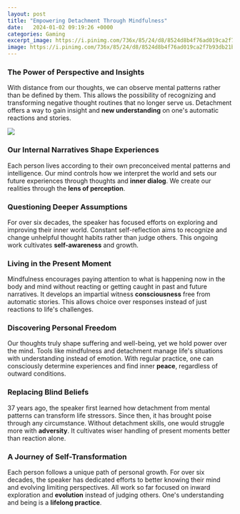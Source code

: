 ```yaml
---
layout: post
title: "Empowering Detachment Through Mindfulness"
date:   2024-01-02 09:19:26 +0000
categories: Gaming
excerpt_image: https://i.pinimg.com/736x/85/24/d8/8524d8b4f76ad019ca2f7b93db21b161--deep-meditation-the-spirit.jpg
image: https://i.pinimg.com/736x/85/24/d8/8524d8b4f76ad019ca2f7b93db21b161--deep-meditation-the-spirit.jpg
---
```


### The Power of **Perspective** and **Insights**  
With distance from our thoughts, we can observe mental patterns rather than be defined by them. This allows the possibility of recognizing and transforming negative thought routines that no longer serve us. Detachment offers a way to gain insight and **new understanding** on one's automatic reactions and stories.

![](https://i.pinimg.com/736x/85/24/d8/8524d8b4f76ad019ca2f7b93db21b161--deep-meditation-the-spirit.jpg)
### Our Internal **Narratives** Shape Experiences
Each person lives according to their own preconceived mental patterns and intelligence. Our mind controls how we interpret the world and sets our future experiences through thoughts and **inner dialog**. We create our realities through the **lens of perception**.
### Questioning Deeper **Assumptions**  
For over six decades, the speaker has focused efforts on exploring and improving their inner world. Constant self-reflection aims to recognize and change unhelpful thought habits rather than judge others. This ongoing work cultivates **self-awareness** and growth. 
### Living in the Present **Moment**  
Mindfulness encourages paying attention to what is happening now in the body and mind without reacting or getting caught in past and future narratives. It develops an impartial witness **consciousness** free from automatic stories. This allows choice over responses instead of just reactions to life's challenges.  
### Discovering Personal **Freedom**
Our thoughts truly shape suffering and well-being, yet we hold power over the mind. Tools like mindfulness and detachment manage life's situations with understanding instead of emotion. With regular practice, one can consciously determine experiences and find inner **peace**, regardless of outward conditions.
### Replacing Blind **Beliefs**  
37 years ago, the speaker first learned how detachment from mental patterns can transform life stressors. Since then, it has brought poise through any circumstance. Without detachment skills, one would struggle more with **adversity**. It cultivates wiser handling of present moments better than reaction alone.
### A Journey of **Self-Transformation**   
Each person follows a unique path of personal growth. For over six decades, the speaker has dedicated efforts to better knowing their mind and evolving limiting perspectives. All work so far focused on inward exploration and **evolution** instead of judging others. One's understanding and being is a **lifelong practice**.
